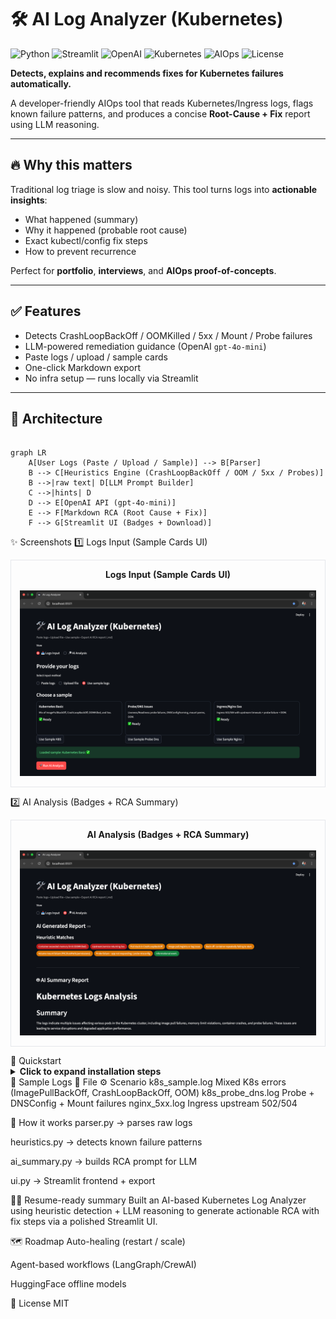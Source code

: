 # 🛠️ AI Log Analyzer (Kubernetes)

![Python](https://img.shields.io/badge/Python-3.9+-blue)
![Streamlit](https://img.shields.io/badge/Streamlit-UI-red)
![OpenAI](https://img.shields.io/badge/LLM-OpenAI-green)
![Kubernetes](https://img.shields.io/badge/Domain-Kubernetes-326CE5)
![AIOps](https://img.shields.io/badge/Category-AIOps-purple)
![License](https://img.shields.io/badge/License-MIT-lightgray)

**Detects, explains and recommends fixes for Kubernetes failures automatically.**

A developer-friendly AIOps tool that reads Kubernetes/Ingress logs, flags known failure patterns, and produces a concise **Root-Cause + Fix** report using LLM reasoning.

---

## 🔥 Why this matters

Traditional log triage is slow and noisy. This tool turns logs into **actionable insights**:
- What happened (summary)
- Why it happened (probable root cause)
- Exact kubectl/config fix steps
- How to prevent recurrence

Perfect for **portfolio**, **interviews**, and **AIOps proof-of-concepts**.

---

## ✅ Features

- Detects CrashLoopBackOff / OOMKilled / 5xx / Mount / Probe failures
- LLM-powered remediation guidance (OpenAI `gpt-4o-mini`)
- Paste logs / upload / sample cards
- One-click Markdown export
- No infra setup — runs locally via Streamlit

---

## 🧠 Architecture

```mermaid

graph LR
    A[User Logs (Paste / Upload / Sample)] --> B[Parser]
    B --> C[Heuristics Engine (CrashLoopBackOff / OOM / 5xx / Probes)]
    B -->|raw text| D[LLM Prompt Builder]
    C -->|hints| D
    D --> E[OpenAI API (gpt-4o-mini)]
    E --> F[Markdown RCA (Root Cause + Fix)]
    F --> G[Streamlit UI (Badges + Download)]
```

✨ Screenshots
1️⃣ Logs Input (Sample Cards UI)
<table width="100%"> <tr><td align="center" style="border:1px solid #e5e7eb; border-radius:10px; padding:14px;"> <b>Logs Input (Sample Cards UI)</b><br/><br/> <img src="docs/screenshots/1_input_cards.png" width="820"/> </td></tr> </table>
2️⃣ AI Analysis (Badges + RCA Summary)
<table width="100%"> <tr><td align="center" style="border:1px solid #e5e7eb; border-radius:10px; padding:14px;"> <b>AI Analysis (Badges + RCA Summary)</b><br/><br/> <img src="docs/screenshots/2_analysis_badges_rca.png" width="820"/> </td></tr> </table>
🚀 Quickstart
<details> <summary><b>Click to expand installation steps</b></summary>
✅ 1) Clone & install
bash
Copy code
git clone https://github.com/komalrastogi/ai-log-analyzer.git
cd ai-log-analyzer
pip3 install -r requirements.txt
🔐 2) Set OpenAI key
bash
Copy code
echo "OPENAI_API_KEY=sk-xxxxxxxxxxxx" > .env
▶️ 3) Run
bash
Copy code
python3 -m streamlit run app/ui.py
</details>
🧪 Sample Logs
📄 File	⚙️ Scenario
k8s_sample.log	Mixed K8s errors (ImagePullBackOff, CrashLoopBackOff, OOM)
k8s_probe_dns.log	Probe + DNSConfig + Mount failures
nginx_5xx.log	Ingress upstream 502/504

🧩 How it works
parser.py → parses raw logs

heuristics.py → detects known failure patterns

ai_summary.py → builds RCA prompt for LLM

ui.py → Streamlit frontend + export

🧑‍💼 Resume-ready summary
Built an AI-based Kubernetes Log Analyzer using heuristic detection + LLM reasoning to generate actionable RCA with fix steps via a polished Streamlit UI.

🗺️ Roadmap
Auto-healing (restart / scale)

Agent-based workflows (LangGraph/CrewAI)

HuggingFace offline models

📜 License
MIT

